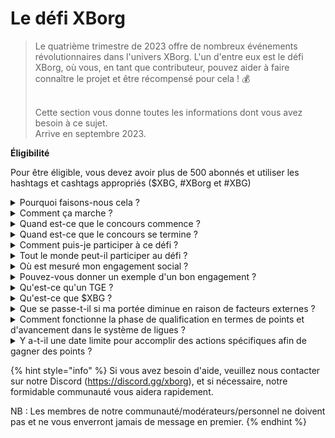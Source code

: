 # Le défi XBorg

> Le quatrième trimestre de 2023 offre de nombreux événements révolutionnaires dans l'univers XBorg. L'un d'entre eux est le défi XBorg, où vous, en tant que contributeur, pouvez aider à faire connaître le projet et être récompensé pour cela ! 💰
>
> \
> Cette section vous donne toutes les informations dont vous avez besoin à ce sujet. \
> Arrive en septembre 2023.



**Éligibilité**

Pour être éligible, vous devez avoir plus de 500 abonnés et utiliser les hashtags et cashtags appropriés ($XBG, #XBorg et #XBG)

<details>

<summary>Pourquoi faisons-nous cela ?</summary>

Notre objectif est de sensibiliser les gens à XBorg tout en mettant en valeur notre fantastique communauté, nos produits et notre jeton. Organiser un concours est notre méthode choisie pour favoriser une expérience agréable et collaborative.

</details>

<details>

<summary>Comment ça marche ?</summary>

Participez activement en respectant les [règles](rules-test.md) et en suivant les meilleures pratiques (lien vers les meilleures pratiques). Vous accumulerez des points en fonction de l'impact de votre engagement, et plus vous le ferez avec habileté, plus les récompenses que vous et votre ligue pourrez obtenir seront grandes.

</details>

<details>

<summary>Quand est-ce que le concours commence ?</summary>

Le concours est prévu pour commencer le 1er septembre ou le 30 septembre 2023, en fonction de notre avancement.

</details>

<details>

<summary>Quand est-ce que le concours se termine ?</summary>

Le concours se terminera deux semaines après l'événement de génération de jetons ([TGE](./#what-is-a-tge)), dont la date précise sera communiquée ultérieurement.

</details>

<details>

<summary>Comment puis-je participer à ce défi ?</summary>

Une fois que vous avez atteint la condition d'avoir plus de 500 abonnés sur Twitter, des points vous seront attribués en fonction de votre classement quotidien d'engagement des influenceurs XBorg sur LunarCrush. N'oubliez pas d'inclure #XBorg, $XBG ou #XBG dans vos tweets pour une reconnaissance précise.

</details>

<details>

<summary>Tout le monde peut-il participer au défi ?</summary>

Le défi est ouvert à tous, mais vos points ne seront comptabilisés que si vous avez au moins 500 abonnés sur Twitter.

</details>

<details>

<summary>Où est mesuré mon engagement social ?</summary>

LunarCrush collecte directement des données depuis Twitter, ce qui nous permet de les extraire et de les analyser. Par conséquent, nous nous concentrons exclusivement sur la mesure de votre engagement sur Twitter. Veuillez noter que les interactions sur d'autres plateformes sociales ne sont pas prises en compte. Pour plus d'informations, visitez [https://lunarcrush.com/faq.](https://lunarcrush.com/faq.)

</details>

<details>

<summary>Pouvez-vous donner un exemple d'un bon engagement ?</summary>

Un engagement efficace consiste à créer du contenu captivant en utilisant des hashtags, des cashtags et des emojis. Pour plus de conseils, vous pouvez consulter notre guide complet des meilleures pratiques : {LIEN}

</details>

<details>

<summary>Qu'est-ce qu'un TGE ?</summary>

TGE signifie "Token Generation Event", un terme principalement utilisé dans les secteurs de la blockchain et des cryptomonnaies.

**Que se passe-t-il pendant un TGE ?**

Un TGE implique la création et la distribution d'une nouvelle cryptomonnaie ou d'un nouveau jeton aux premiers participants, généralement pour lever des fonds pour un nouveau projet. Ce processus implique que l'entreprise ou l'organisation émettrice attribue un certain nombre de jetons aux premiers supporters ou investisseurs.

**En quoi un TGE diffère-t-il d'une ICO ?**

Bien que les TGE et les ICO (Initial Coin Offerings) soient tous deux des méthodes de collecte de fonds utilisant des jetons, les termes sont parfois utilisés de manière interchangeable. Cependant, les professionnels du secteur préfèrent souvent "TGE" car cela met l'accent sur la génération et la distribution de jetons, plutôt que sur l'"offre" ou la vente.

</details>

<details>

<summary>Qu'est-ce que $XBG ?</summary>

[$XBG](../../06-or-token/xbg.md) est un jeton numérique lié au projet XBorg.

</details>

<details>

<summary>Que se passe-t-il si ma portée diminue en raison de facteurs externes ?</summary>

Si vous ne maintenez pas ou n'augmentez pas votre engagement, votre classement d'influenceur diminuera, ce qui entraînera moins de points quotidiens. Cependant, les points que vous avez déjà gagnés ne seront pas perdus.

</details>

<details>

<summary>Comment fonctionne la phase de qualification en termes de points et d'avancement dans le système de ligues ?</summary>

Pendant les phases de qualification, les participants accumulent des points quotidiens et montent dans le classement. Nous conserverons un instantané final du classement à la fois pour la phase de qualification 1 et la phase de qualification 2. Ensuite, en fonction du nombre total de participants et du succès des objectifs collectifs, des places seront disponibles dans différentes ligues. Les meilleurs performeurs de chaque phase de qualification recevront ensuite des invitations pour rejoindre la ligue la plus adaptée à leur niveau de compétence.

À travers ces ligues, la saison inaugurale commencera, apportant avec elle des récompenses trop alléchantes pour être ignorées. Cela marque le véritable début du jeu. Au-delà des récompenses substantielles, la qualification devrait être un objectif primordial pour de nombreux participants tout au long des phases de qualification.

</details>

<details>

<summary>Y a-t-il une date limite pour accomplir des actions spécifiques afin de gagner des points ?</summary>

Oui, il y a des délais pour gagner des points en fonction des étapes du jeu. Il y a deux phases de qualification, suivies du lancement des [ligues](scoring-test/leagues-test.md). Pendant chaque phase, les participants ont jusqu'à la fin pour accumuler le maximum de points et sécuriser leur position dans le [classement](scoring-test/leaderboard-test.md). Une fois les ligues lancées, le jeu fonctionne sur une base saisonnière.

De plus, les points sont gagnés quotidiennement et les données sont extraites de l'API [LunarCrush](scoring-test/lunarcrush-test.md) chaque soir avant minuit (UTC) pour calculer les points. En raison de la responsabilité technique, certaines données peuvent prendre jusqu'à 48 heures pour apparaître dans le [classement](scoring-test/leaderboard-test.md).

</details>

{% hint style="info" %}
Si vous avez besoin d'aide, veuillez nous contacter sur notre Discord (https://discord.gg/xborg), et si nécessaire, notre formidable communauté vous aidera rapidement.

NB : Les membres de notre communauté/modérateurs/personnel ne doivent pas et ne vous enverront jamais de message en premier.
{% endhint %}